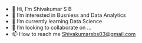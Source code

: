 - 👋 Hi, I’m Shivakumar S B
- 👀 I’m interested in Busniess and Data Analytics
- 🌱 I’m currently learning Data Science
- 💞️ I’m looking to collaborate on ...
- 📫 How to reach me Shivakumarsbs03@gmail.com

<!---
Shivakumar2203/Shivakumar2203 is a ✨ special ✨ repository because its `README.md` (this file) appears on your GitHub profile.
You can click the Preview link to take a look at your changes.
--->
